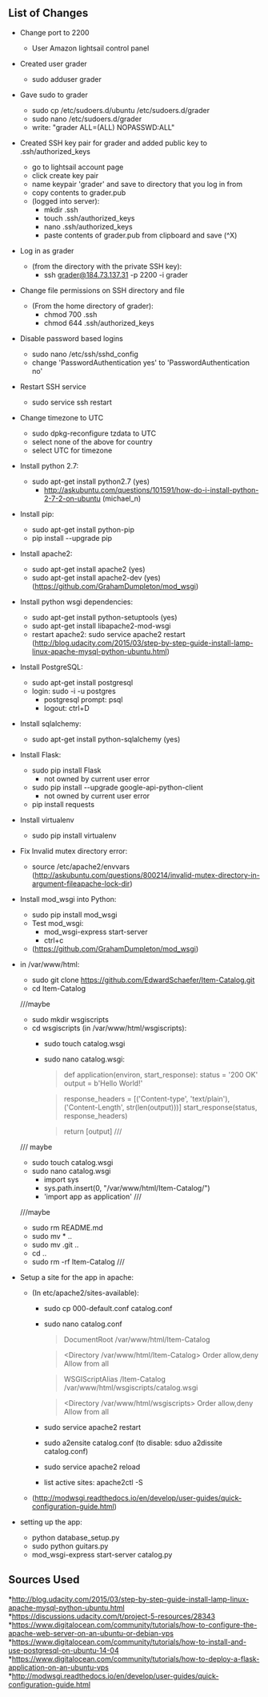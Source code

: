 List of Changes
---------------
* Change port to 2200
	- User Amazon lightsail control panel
* Created user grader
	- sudo adduser grader
* Gave sudo to grader
	- sudo cp /etc/sudoers.d/ubuntu /etc/sudoers.d/grader
	- sudo nano /etc/sudoers.d/grader
	- write: "grader ALL=(ALL) NOPASSWD:ALL"
* Created SSH key pair for grader and added public key to .ssh/authorized_keys
	- go to lightsail account page
	- click create key pair
	- name keypair 'grader' and save to directory that you log in from
	- copy contents to grader.pub
	- (logged into server):
		- mkdir .ssh
		- touch .ssh/authorized_keys
		- nano .ssh/authorized_keys
		- paste contents of grader.pub from clipboard and save (^X)
* Log in as grader
	- (from the directory with the private SSH key):
		- ssh grader@184.73.137.31 -p 2200 -i grader
* Change file permissions on SSH directory and file
	- (From the home directory of grader):
		- chmod 700 .ssh
		- chmod 644 .ssh/authorized_keys
* Disable password based logins
	- sudo nano /etc/ssh/sshd_config
	- change 'PasswordAuthentication yes' to 'PasswordAuthentication no'
* Restart SSH service
	- sudo service ssh restart
* Change timezone to UTC
	- sudo dpkg-reconfigure tzdata to UTC
	- select none of the above for country
	- select UTC for timezone
* Install python 2.7:
	- sudo apt-get install python2.7 (yes)
		- http://askubuntu.com/questions/101591/how-do-i-install-python-2-7-2-on-ubuntu (michael_n)
* Install pip:
	- sudo apt-get install python-pip
	- pip install --upgrade pip
* Install apache2:
	- sudo apt-get install apache2 (yes)
	- sudo apt-get install apache2-dev (yes) (https://github.com/GrahamDumpleton/mod_wsgi)
* Install python wsgi dependencies:
	- sudo apt-get install python-setuptools (yes)
	- sudo apt-get install libapache2-mod-wsgi
	- restart apache2: sudo service apache2 restart (http://blog.udacity.com/2015/03/step-by-step-guide-install-lamp-linux-apache-mysql-python-ubuntu.html)
* Install PostgreSQL:
	- sudo apt-get install postgresql
	- login: sudo -i -u postgres
		- postgresql prompt: psql
		- logout: ctrl+D
* Install sqlalchemy:
	- sudo apt-get install python-sqlalchemy (yes)
* Install Flask:
	- sudo pip install Flask
		- not owned by current user error
	- sudo pip install --upgrade google-api-python-client
		- not owned by current user error
	- pip install requests
* Install virtualenv
	- sudo pip install virtualenv
* Fix Invalid mutex directory error:
	- source /etc/apache2/envvars	(http://askubuntu.com/questions/800214/invalid-mutex-directory-in-argument-fileapache-lock-dir)
* Install mod_wsgi into Python:
	- sudo pip install mod_wsgi
	- Test mod_wsgi:
		- mod_wsgi-express start-server
		- ctrl+c
	- (https://github.com/GrahamDumpleton/mod_wsgi)
* in /var/www/html:
	- sudo git clone https://github.com/EdwardSchaefer/Item-Catalog.git
	- cd Item-Catalog

	///maybe
	- sudo mkdir wsgiscripts
	- cd wsgiscripts
	(in /var/www/html/wsgiscripts):
		- sudo touch catalog.wsgi
		- sudo nano catalog.wsgi:
			>def application(environ, start_response):
		    >status = '200 OK'
		    >output = b'Hello World!'

		    >response_headers = [('Content-type', 'text/plain'),
		    >                    ('Content-Length', str(len(output)))]
		    >start_response(status, response_headers)

		    >return [output]
	///

	/// maybe
	- sudo touch catalog.wsgi
	- sudo nano catalog.wsgi
		- import sys
		- sys.path.insert(0, "/var/www/html/Item-Catalog/")
		- 'import app as application'
	///

	///maybe
	- sudo rm README.md
	- sudo mv * ..
	- sudo mv .git ..
	- cd ..
	- sudo rm -rf Item-Catalog
	///

* Setup a site for the app in apache:
	- (In etc/apache2/sites-available):
		- sudo cp 000-default.conf catalog.conf
		- sudo nano catalog.conf
			>DocumentRoot /var/www/html/Item-Catalog

			><Directory /var/www/html/Item-Catalog>
			>	Order allow,deny
			>	Allow from all
			></Directory>

			>WSGIScriptAlias /Item-Catalog /var/www/html/wsgiscripts/catalog.wsgi

			><Directory /var/www/html/wsgiscripts>
			>	Order allow,deny
			>	Allow from all
			></Directory>

		- sudo service apache2 restart
		- sudo a2ensite catalog.conf
			(to disable: sduo a2dissite catalog.conf)
		- sudo service apache2 reload
		- list active sites: apache2ctl -S

	- (http://modwsgi.readthedocs.io/en/develop/user-guides/quick-configuration-guide.html)

* setting up the app:
	- python database_setup.py
	- sudo python guitars.py
	- mod_wsgi-express start-server catalog.py

Sources Used
------------

*http://blog.udacity.com/2015/03/step-by-step-guide-install-lamp-linux-apache-mysql-python-ubuntu.html
*https://discussions.udacity.com/t/project-5-resources/28343
*https://www.digitalocean.com/community/tutorials/how-to-configure-the-apache-web-server-on-an-ubuntu-or-debian-vps
*https://www.digitalocean.com/community/tutorials/how-to-install-and-use-postgresql-on-ubuntu-14-04
*https://www.digitalocean.com/community/tutorials/how-to-deploy-a-flask-application-on-an-ubuntu-vps
*http://modwsgi.readthedocs.io/en/develop/user-guides/quick-configuration-guide.html